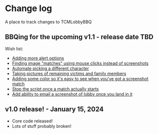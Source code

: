 # Change log
A place to track changes to TCMLobbyBBQ

## BBQing for the upcoming v1.1 - release date TBD
Wish list:
* [Adding more alert options](https://github.com/7MinSec/TCMLobbyBBQ/issues/1)
* [Finding image "matches" using mouse clicks instead of screenshots](https://github.com/7MinSec/TCMLobbyBBQ/issues/2)
* [Automate picking a different character](https://github.com/7MinSec/TCMLobbyBBQ/issues/7)
* [Taking pictures of remaining victims and family members](https://github.com/7MinSec/TCMLobbyBBQ/issues/10)
* [Adding some color so it's easy to see when you've got a screenshot match](https://github.com/7MinSec/TCMLobbyBBQ/issues/11)
* [Stop the script once a match actually starts](https://github.com/7MinSec/TCMLobbyBBQ/issues/12)
* [Add ability to email a screenshot of lobby once you land in it](https://github.com/7MinSec/TCMLobbyBBQ/issues/13)

## v1.0 release! - January 15, 2024
* Core code released!
* Lots of stuff probably broken!